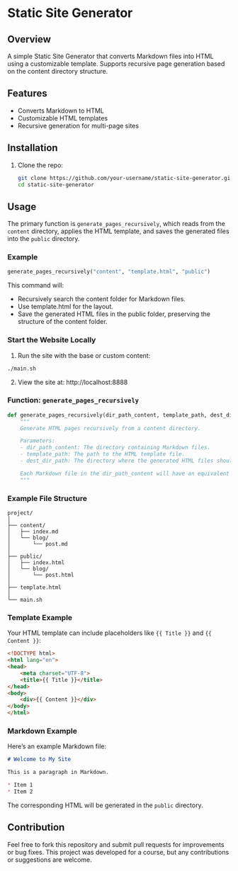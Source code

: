 # Static Site Generator

## Overview
A simple Static Site Generator that converts Markdown files into HTML using a customizable template. Supports recursive page generation based on the content directory structure.

## Features
- Converts Markdown to HTML
- Customizable HTML templates
- Recursive generation for multi-page sites

## Installation
1. Clone the repo:
   ```bash
   git clone https://github.com/your-username/static-site-generator.git
   cd static-site-generator
   ```
   
## Usage

The primary function is `generate_pages_recursively`, which reads from the `content` directory, applies the HTML template, and saves the generated files into the `public` directory.

### Example
```python
generate_pages_recursively("content", "template.html", "public")
```
This command will:
* Recursively search the content folder for Markdown files.
* Use template.html for the layout.
* Save the generated HTML files in the public folder, preserving the structure of the content folder.

### Start the Website Locally

1. Run the site with the base or custom content:
```bash
./main.sh
```
2. View the site at: http://localhost:8888

### Function: `generate_pages_recursively`
```python
def generate_pages_recursively(dir_path_content, template_path, dest_dir_path):
    """
    Generate HTML pages recursively from a content directory.

    Parameters:
    - dir_path_content: The directory containing Markdown files.
    - template_path: The path to the HTML template file.
    - dest_dir_path: The directory where the generated HTML files should be saved.

    Each Markdown file in the dir_path_content will have an equivalent HTML file in dest_dir_path.
    """
```

### Example File Structure
```
project/
│
├── content/
│   ├── index.md
│   └── blog/
│       └── post.md
│
├── public/
│   ├── index.html
│   └── blog/
│       └── post.html
│
├── template.html
│
└── main.sh
```

### Template Example
Your HTML template can include placeholders like `{{ Title }}` and `{{ Content }}`:
```html
<!DOCTYPE html>
<html lang="en">
<head>
    <meta charset="UTF-8">
    <title>{{ Title }}</title>
</head>
<body>
    <div>{{ Content }}</div>
</body>
</html>
```

### Markdown Example
Here’s an example Markdown file:
```markdown
# Welcome to My Site

This is a paragraph in Markdown.

* Item 1
* Item 2
```
The corresponding HTML will be generated in the `public` directory.

## Contribution
Feel free to fork this repository and submit pull requests for improvements or bug fixes. This project was developed for a course, but any contributions or suggestions are welcome.

